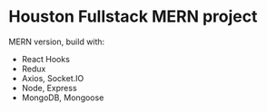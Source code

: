 # Houston Fullstack MERN project

MERN version, build with:

- React Hooks
- Redux
- Axios, Socket.IO
- Node, Express
- MongoDB, Mongoose
